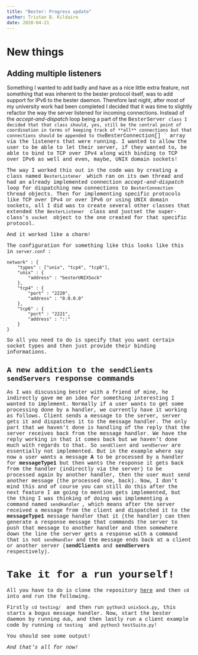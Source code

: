 ```yaml
---
title: "Bester: Progress update"
author: Tristan B. Kildaire
date: 2020-04-21
---
```


# New things

## Adding multiple listeners

Something I wanted to add badly and have as a nice little extra
feature, not something that was inherent to the bester protocol
itself, was to add support for IPv6 to the bester daemon.
Therefore last night, after most of my university work had been
completed I decided that it was time to slightly refactor the
way the server listened for incoming connections. Instead of the
_accept-and-dispatch_ loop being a part of the <font
face="Courier New, Courier, monospace">BesterServer `
class I decided that that class should, yes, still be the
central point of coordination in terms of keeping track of **all**
connections but that connections should be appended to the `BesterConnection[] `
array via the listeners that were running. I wanted to allow the
user to be able to let their server, if they wanted to, be able
to bind to TCP over IPv4 along with binding to TCP over IPv6 as
well and even, maybe, UNIX domain sockets!

The way I worked this out in the code was by creating a class
named  `BesterListener `
which ran on its own thread and had an already implemented
connection _accept-and-dispatch_ loop for dispatching new
connections to  `BesterConnection `
thread objects. Then for implementing specific protocols like
TCP over IPv4 or over IPv6 or using UNIX domain sockets, all I
did was to create several other classes that extended the `BesterListener `
class and justset the super-class's `socket ` object to the one created
for that specific protocol.

And it worked like a charm!

The configuration for something like this looks like this in `server.conf `:

```
network" : { 
    "types" : ["unix", "tcp4", "tcp6"], 
    "unix" : { 
        "address" : "besterUNIXSock" 
    }, 
    "tcp4" : { 
        "port" : "2220", 
        "address" : "0.0.0.0" 
    }, 
    "tcp6" : { 
        "port" : "2221", 
        "address" : "::" 
    } 
}
```

So all you need to do is specify that you want certain socket
types and then just provide their binding informations.

## A new addition to the `sendClients` `sendServers` response commands

As I was discussing bester with a friend of mine, he
indirectly gave me an idea for something interesting I wanted
to implement. Normally if a user wants to get some processing
done by a handler, we currently have it working as follows.
Client sends a message to the server, server gets it and
dispatches it to the message handler. The only part that we
haven't done is handling of the reply that the server receives
back from the message handler. We have the reply working in
that it comes back but we haven't done much with regards to
that. So  `sendClient`
and  `sendServer`
are essentially not implemented. But in the example where say
now a user wants a message **A** to be processed by a
handler for **messageType1** but then wants the response
it gets back from the handler (indirectly via the server) to
be processed again by another handler, then the user must send
another message (the processed one, back). Now, I don't mind
this and of course you can still do this after the next
feature I am going to mention gets implemented, but the thing
I was thinking of doing was implementing a command named `sendHandler `,
which means after the server received a message from the
client and dispatched it to the **messageType1** message
handler that it (the handler) can then generate a response
message that commands the server to push that message to
another handler and then somewhere down the line the server
gets a response with a command that is not `sendHandler`
and the message ends back at a client or another server (**sendClients**
and **sendServers** respectively).

# Take it for a run yourself!

All you have to do is clone the repository [here](https://github.com/besterprotocol/besterd)
and then  `cd ` into and run the following.

Firstly  `cd testing/ ` and then run `python3 unixSock.py`, this
starts a bogus message handler. Now, start the bester daemon by
running  `dub`, and then lastly run a client example code by running
`cd testing ` and `python3 testSuite.py`!

You should see some output!

_And that's all for now!_